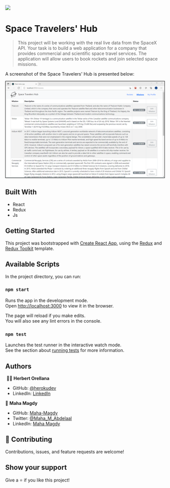 ![](https://img.shields.io/badge/Microverse-blueviolet)

# Space Travelers' Hub

> This project will be working with the real live data from the SpaceX API. Your task is to build a web application for a company that provides commercial and scientific space travel services. The application will allow users to book rockets and join selected space missions.

A screenshot of the Space Travelers' Hub is presented below:

<p align="center">
    <img alt="Home Page" style="border: 1px solid black;" src="./app_screenshot.png" width="700">
</p>

## Built With

- React
- Redux
- Js

## Getting Started

This project was bootstrapped with [Create React App](https://github.com/facebook/create-react-app), using the [Redux](https://redux.js.org/) and [Redux Toolkit](https://redux-toolkit.js.org/) template.

## Available Scripts

In the project directory, you can run:

### `npm start`

Runs the app in the development mode.<br />
Open [http://localhost:3000](http://localhost:3000) to view it in the browser.

The page will reload if you make edits.<br />
You will also see any lint errors in the console.

### `npm test`

Launches the test runner in the interactive watch mode.<br />
See the section about [running tests](https://facebook.github.io/create-react-app/docs/running-tests) for more information.

## Authors
​
👨‍💻 **Herbert Orellana**
​
- GitHub: [@herokudev](https://github.com/herokudev)
- LinkedIn: [LinkedIn](https://www.linkedin.com/in/herbert-armando-orellana-a0b50b34/)
​

👤 **Maha Magdy**

- GitHub: [Maha-Magdy](https://github.com/Maha-Magdy)
- Twitter: [@Maha_M_Abdelaal](https://twitter.com/Maha_M_Abdelaal)
- LinkedIn: [Maha Magdy](https://www.linkedin.com/in/maha-magdy-abdelaal/)
​

## 🤝 Contributing

Contributions, issues, and feature requests are welcome!

## Show your support

Give a ⭐️ if you like this project!
